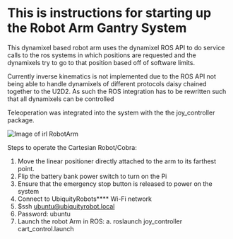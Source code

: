 # This is instructions for starting up the Robot Arm Gantry System 

This dynamixel based robot arm uses the dynamixel ROS API to do service calls to the ros systems in which positions are requested
and the dynamixels try to go to that position based off of software limits.

Currently inverse kinematics is not implemented due to the ROS API not being able to handle dynamixels of different protocols daisy
chained together to the U2D2. As such the ROS integration has to be rewritten such that all dynamixels can be controlled

Teleoperation was integrated into the system with the the joy_controller package.

![Image of irl RobotArm](https://github.com/ji81930/Robotic_Arm/blob/master/pictures/robot_arm_gantry.jpg)



Steps to operate the Cartesian Robot/Cobra:
1. Move the linear positioner directly attached to the arm to its farthest point.
2. Flip the battery bank power switch to turn on the Pi
3. Ensure that the emergency stop button is released to power on the system
4. Connect to UbiquityRobots**** Wi-Fi network
5. $ssh ubuntu@ubiquityrobot.local
6. Password: ubuntu
7. Launch the robot Arm in ROS:
  a. roslaunch joy_controller cart_control.launch
  
  
  
 
